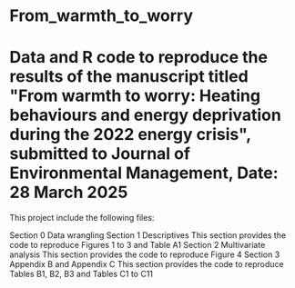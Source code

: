 # From_warmth_to_worry
# Data and R code to reproduce the results of the manuscript titled "From warmth to worry: Heating behaviours and energy deprivation during the 2022 energy crisis", submitted to Journal of Environmental Management, Date: 28 March 2025


This project include the following files:

Section 0 Data wrangling
Section 1 Descriptives
This section provides the code to reproduce Figures 1 to 3 and Table A1
Section 2 Multivariate analysis
This section provides the code to reproduce Figure 4
Section 3 Appendix B and Appendix C
This section provides the code to reproduce Tables B1, B2, B3 and Tables C1 to C11
